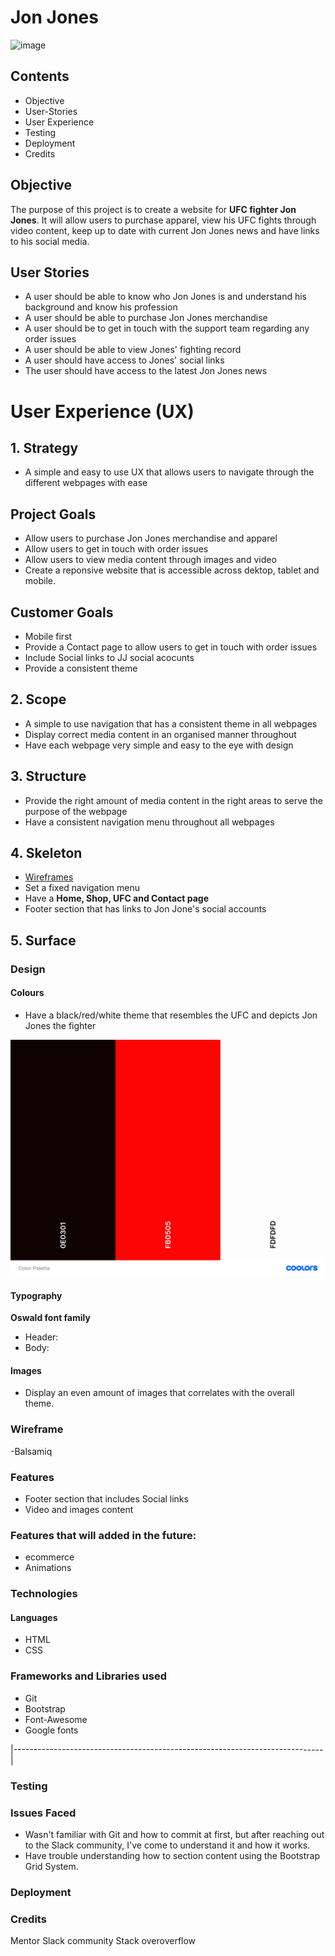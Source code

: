 # Jon Jones

![image](https://bucket.mn2s.com/wp-content/uploads/2019/04/18175044/Jon-Jones-mn2s.png)

## Contents ##

- Objective
- User-Stories
- User Experience
- Testing
- Deployment
- Credits

## Objective

The purpose of this project is to create a website for **UFC fighter Jon Jones**. It will allow users to purchase apparel, view his UFC fights through video content, keep up to date with current Jon Jones news and have links to his social media.

## User Stories

- A user should be able to know who Jon Jones is and understand his background and know his profession
- A user should be able to purchase Jon Jones merchandise 
- A user should be to get in touch with the support team regarding any order issues
- A user should be able to view Jones' fighting record 
- A user should have access to Jones' social links
- The user should have access to the latest Jon Jones news

# User Experience (UX)
## 1. Strategy
- A simple and easy to use UX that allows users to navigate through the different webpages with ease

## Project Goals
- Allow users to purchase Jon Jones merchandise and apparel
- Allow users to get in touch with order issues
- Allow users to view media content through images and video 
- Create a reponsive website that is accessible across dektop, tablet and mobile.


## Customer Goals
- Mobile first
- Provide a Contact page to allow users to get in touch with order issues
- Include Social links to JJ social acocunts
- Provide a consistent theme
 

## 2. Scope 
- A simple to use navigation that has a consistent theme in all webpages
- Display correct media content in an organised manner throughout
- Have each webpage very simple and easy to the eye with design 

## 3. Structure
- Provide the right amount of media content in the right areas to serve the purpose of the webpage 
- Have a consistent navigation menu throughout all webpages

## 4. Skeleton
- [Wireframes]()
- Set a fixed navigation menu
- Have a **Home, Shop, UFC and Contact page**
- Footer section that has links to Jon Jone's social accounts

## 5. Surface

### Design

#### Colours
- Have a black/red/white theme that resembles the UFC and depicts Jon Jones the fighter

![image](assets/img/palette.png)

#### Typography

**Oswald font family**
- Header:
- Body:

#### Images
- Display an even amount of images that correlates with the overall theme.

### Wireframe
-Balsamiq

### Features

- Footer section that includes Social links
- Video and images content 

### Features that will added in the future:

- ecommerce
- Animations 

### Technologies 

#### Languages 
- HTML
- CSS 

### Frameworks and Libraries used 
- Git
- Bootstrap
- Font-Awesome
- Google fonts

|-----------------------------------------------------------------------------|

### Testing

### Issues Faced
- Wasn't familiar with Git and how to commit at first, but after reaching out to the Slack community, I've come to understand it and how it works.
- Have trouble understanding how to section content using the Bootstrap Grid System.


### Deployment



### Credits

Mentor
Slack community
Stack overoverflow 